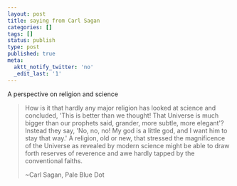 ```yaml
---
layout: post
title: saying from Carl Sagan
categories: []
tags: []
status: publish
type: post
published: true
meta:
  aktt_notify_twitter: 'no'
  _edit_last: '1'
---
```

A perspective on religion and science
<blockquote>How is it that hardly any major religion has looked at science and concluded, 'This is better than we thought! That Universe is much bigger than our prophets said, grander, more subtle, more elegant'? Instead they say, 'No, no, no! My god is a little god, and I want him to stay that way.' A religion, old or new, that stressed the magnificence of the Universe as revealed by modern science might be able to draw forth reserves of reverence and awe hardly tapped by the conventional faiths.

~Carl Sagan, Pale Blue Dot</blockquote>

